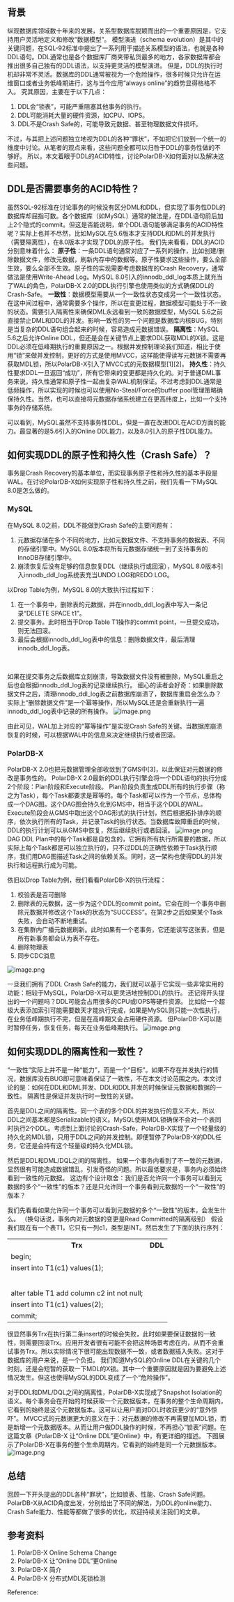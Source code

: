 ## 背景

纵观数据库领域数十年来的发展，关系型数据库脱颖而出的一个重要原因是，它支持用户灵活地定义和修改“数据模型”。
模型演进（schema evolution）是其中的关键问题，在SQL-92标准中提出了一系列用于描述关系模型的语法，也就是各种DDL语句。DDL通常也是各个数据库厂商夹带私货最多的地方，各家数据库都会推出很多自己独有的DDL语法，以支持更灵活的模型演进。
但是，DDL的执行时机却非常不灵活。数据库的DDL通常被视为一个危险操作，很多时候只允许在运维窗口或者业务低峰期进行，这与当今应用“always online”的趋势显得格格不入。
究其原因，主要在于以下几点：

1.  DDL会“锁表”，可能严重阻塞其他事务的执行。
1.  DDL可能消耗大量的硬件资源，如CPU、IOPS。
1.  DDL不是Crash Safe的，可能导致元数据、甚至物理数据文件损坏。

不过，与其把上述问题独立地视为DDL的各种“罪状”，不如把它们放到一个统一的维度中讨论。从笔者的观点来看，这些问题全都可以归咎于DDL的事务性做的不够好。
所以，本文着眼于DDL的ACID特性，讨论PolarDB-X如何面对以及解决这些问题。

## DDL是否需要事务的ACID特性？

虽然SQL-92标准在讨论事务的时候没有区分DML和DDL，但实现了事务性DDL的数据库却屈指可数。各个数据库（如MySQL）通常的做法是，在DDL语句前后加上2个隐式的commit。但这是否能说明，单个DDL语句能够满足事务的ACID特性呢？实际上也并不尽然，比如MySQL在5.6版本才支持DDL和DML的并发执行（需要隔离性），在8.0版本才实现了DDL的原子性。
我们先来看看，DDL的ACID分别意味着什么：
**原子性**：一条DDL语句通常对应了一系列的操作，比如创建/删除数据文件，修改元数据，刷新内存中的数据等。原子性要求这些操作，要么全部生效，要么全部不生效。原子性的实现需要考虑数据库的Crash Recovery，通常做法是使用Write-Ahead Log。MySQL 8.0引入的innodb_ddl_log本质上就充当了WAL的角色，PolarDB-X 2.0的DDL执行引擎也使用类似的方式确保DDL的Crash-Safe。
**一致性**：数据模型需要从一个一致性状态变成另一个一致性状态。在这中间过程中，通常需要多个操作，所以在变更过程，数据模型可能处于不一致的状态。需要引入隔离性来确保DML永远看到一致的数据模型，MySQL 5.6之前直接禁止DML和DDL的并发。影响一致性的另一个问题是数据库内核BUG，特别是当复杂的DDL语句组合起来的时候，容易造成元数据错误。
**隔离性**：MySQL 5.6之后允许Online DDL，但还是会在关键节点上要求DDL获取MDL的X锁。这是DDL必须在低峰期执行的重要原因之一。根据并发控制理论我们知道，相比于使用“锁”来做并发控制，更好的方式是使用MVCC，这样能使得读写元数据不需要再获取MDL锁，所以PolarDB-X引入了MVCC式的元数据模型[1][2]。
**持久性**：持久性要求DDL一旦返回“成功”，所有它带来的变更都是持久化的。对于普通DML事务来说，持久性通常和原子性一起由复杂WAL机制保证。不过考虑到DDL通常是低频操作，所以实现的时候也可以使用No-Steal/Force的buffer pool管理策略确保持久性。当然，也可以直接将元数据存储系统建立在更高纬度上，比如一个支持事务的存储系统。
​

可以看到，MySQL虽然不支持事务性DDL，但是一直在改进DDL在ACID方面的能力。最显著的是5.6引入的Online DDL能力，以及8.0引入的原子性DDL能力。

## 如何实现DDL的原子性和持久性（Crash Safe）？

事务是Crash Recovery的基本单位，而实现事务原子性和持久性的基本手段是WAL。在讨论PolarDB-X如何实现原子性和持久性之前，我们先看一下MySQL 8.0是怎么做的。

### MySQL

在MySQL 8.0之前，DDL不能做到Crash Safe的主要问题有：

1.  元数据存储在多个不同的地方，比如元数据文件、不支持事务的数据表、不同的存储引擎中。MySQL 8.0版本将所有元数据存储统一到了支持事务的InnoDB存储引擎中。
1.  崩溃恢复后没有足够的信息恢复DDL（继续执行或回滚），MySQL 8.0版本引入innodb_ddl_log系统表充当UNDO LOG和REDO LOG。

以Drop Table为例，MySQL 8.0的大致执行过程如下：

1.  在一个事务中，删除表的元数据，并在innodb_ddl_log表中写入一条记录“DELETE SPACE t1”。
1.  提交事务。此时相当于Drop Table T1操作的commit point，一旦提交成功，则无法回滚。
1.  最后会根据innodb_ddl_log表中的信息：删除数据文件，最后清理innodb_ddl_log表。

​

如果在提交事务之后数据库立刻崩溃，导致数据文件没有被删除，MySQL重启之后也会根据innodb_ddl_log表的记录继续执行。
细心的读者会好奇：如果删除数据文件之后，清理innodb_ddl_log表之前数据库崩溃了，数据库重启会怎么办？
实际上“删除数据文件”是一个幂等操作，所以MySQL还是会重新执行一遍innodb_ddl_log表中记录的所有操作。
![image.png](https://intranetproxy.alipay.com/skylark/lark/0/2021/png/100595/1632232402457-26219d04-a07f-4bd3-9ad9-97207717ab91.png#clientId=u6db19c33-cdb6-4&from=paste&height=483&id=uac03dcf9&margin=%5Bobject%20Object%5D&name=image.png&originHeight=966&originWidth=1564&originalType=binary&ratio=1&size=160801&status=done&style=none&taskId=ua3ee0955-e22d-460b-a808-4ac1501aa0e&width=782)
​

由此可见，WAL加上对应的“幂等操作”是实现Crash Safe的关键。当数据库崩溃恢复的时候，可以根据WAL中的信息来决定继续执行或者回滚。

### PolarDB-X

PolarDB-X 2.0也把元数据管理全部收敛到了GMS中[3]，以此保证对元数据的修改是事务性的。
PolarDB-X 2.0最新的DDL执行引擎会将一个DDL语句的执行分成2个阶段：Plan阶段和Execute阶段。
Plan阶段负责生成DDL所有的执行步骤（称之为Task），每个Task都要求是幂等的。每个Task都可以作为一个节点，总体构成一个DAG图。这个DAG图会持久化到GMS中，相当于这个DDL的WAL。
Execute阶段会从GMS中取出这个DAG形式的执行计划，然后根据拓扑排序的顺序，依次执行所有的Task，并记录Task的执行状态。当数据库故障重启的时候，DDL的执行计划可以从GMS中恢复，然后继续执行或者回滚。
![image.png](https://intranetproxy.alipay.com/skylark/lark/0/2021/png/100595/1632303142692-9a53e60c-0a3b-441e-8bb5-76e515da2498.png#clientId=u7fbdd2dd-5b73-4&from=paste&height=480&id=uec125934&margin=%5Bobject%20Object%5D&name=image.png&originHeight=960&originWidth=1580&originalType=binary&ratio=1&size=171362&status=done&style=none&taskId=ua965000e-de6f-457e-aef0-8cf6e303ad1&width=790)
DAG DDL Plan中的每个Task都是自包含的，它拥有所有执行所需要的数据，所以实际上每个Task都是可以独立执行的，只不过DDL的正确性依赖于Task执行顺序，我们用DAG图描述Task之间的依赖关系。同时，这一架构也使得DDL的并发执行和远程执行成为可能。
​

依旧以Drop Table为例，我们看看PolarDB-X的执行流程：

1.  校验表是否可删除
1.  删除表的元数据，这一步为这个DDL的commit point。它会在同一个事务中删除元数据并修改这个Task的状态为“SUCCESS”。在第2步之后如果某个Task失败，会自动不断地重试。
1.  在集群内广播元数据刷新。此时如果有一个老事务，它还能读写这张表，但是所有新事务都会认为表不存在。
1.  删除物理表
1.  同步CDC消息

![image.png](https://intranetproxy.alipay.com/skylark/lark/0/2021/png/100595/1632367388448-9bc691e9-3b47-4d80-b243-0f69a81ce152.png#clientId=u8bcd36ba-c9d3-4&from=paste&height=603&id=u6f7ee733&margin=%5Bobject%20Object%5D&name=image.png&originHeight=1206&originWidth=928&originalType=binary&ratio=1&size=201632&status=done&style=none&taskId=uda6c563b-cd3f-48b4-807b-e28a3c6ce81&width=464)
​

一旦我们拥有了DDL Crash Safe的能力，我们就可以基于它实现一些非常实用的功能：相较于MySQL，PolarDB-X可以更灵活地控制DDL的执行。
还记得开头提出的一个问题吗？DDL可能会占用很多的CPU或IOPS等硬件资源。
比如给一个超级大表添加索引可能需要数天才能执行完成，如果是MySQL则只能一次性执行，在业务低峰期执行不完，但是在高峰期又会占用硬件资源。
但PolarDB-X可以随时暂停任务，恢复任务，每天在业务低峰期执行。
![image.png](https://intranetproxy.alipay.com/skylark/lark/0/2021/png/100595/1632315292372-60d391a1-41be-4a63-a5aa-876cb486e145.png#clientId=u71f4a3b7-5101-4&from=paste&height=384&id=u8157264b&margin=%5Bobject%20Object%5D&name=image.png&originHeight=768&originWidth=994&originalType=binary&ratio=1&size=196682&status=done&style=none&taskId=u4fa85ac4-7b46-4d1a-a34a-d3a1c6a43c0&width=497)

## 如何实现DDL的隔离性和一致性？

“一致性”实际上并不是一种“能力”，而是一个“目标”。如果不存在并发执行的情况，数据库没有BUG即可意味着保证了一致性，不在本文讨论范围之内。本文讨论的是：如何在DDL和DML并发、DDL和DDL并发的时候保证元数据和数据的一致性。
隔离性是保证并发执行时一致性的关键。
​

首先是DDL之间的隔离性。同一个表的多个DDL的并发执行的意义不大，所以DDL之间基本都是Serializable的语义。MySQL使用MDL锁确保不会对一个表同时执行2个DDL。考虑到上面讨论的Crash-Safe，PolarDB-X实现了一个轻量级的持久化的MDL锁，只用于DDL之间的并发控制。即便暂停了PolarDB-X的DDL任务，它还是会持有这个轻量级的持久化MDL锁。
​

然后是DDL和DML/DQL之间的隔离性。
如果一个事务内看到了不一致的元数据，显然很有可能造成数据错乱，引发奇怪的问题。所以最低要求是，事务内必须始终看到一致性的元数据。
这边有个设计取舍：我们是否允许同一个事务可以看到元数据的多个“一致性”的版本？还是只允许同一个事务看到元数据的一个“一致性”的版本？
​

我们先看看如果允许同一个事务可以看到元数据的多个“一致性”的版本，会发生什么。
（换句话说，事务内对元数据的变更是Read Committed的隔离级别）
假设我们现在有一个表T1，它只有一列c1，类型是INT。然后发生了下面的执行序列：

<table>
<tr class="header">
<th>Trx</th>
<th>DDL</th>
</tr>
<tr class="odd">
<td>begin;</td>
<td></td>
</tr>
<tr class="even">
<td>insert into T1(c1) values(1);</td>
<td>​</td>
</tr>
<tr class="odd">
<td></td>
<td></td>
</tr>
<tr class="even">
<td>​</td>
<td></td>
</tr>
<tr class="odd">
<td>alter table T1 add column c2 int not null;</td>
<td></td>
</tr>
<tr class="even">
<td>insert into T1(c1) values(2);</td>
<td></td>
</tr>
<tr class="odd">
<td>commit;</td>
<td></td>
</tr>
</table>

很显然事务Trx在执行第二条insert的时候会失败，此时如果要保证数据的一致性，则需要回滚Trx。应用开发者很有可能不会把这种场景考虑在内，从而不会重试事务Trx。所以实际情况下很可能出现数据不一致，或者数据插入失败。这对于数据库的用户来说，是一个负担。
我们知道MySQL的Online DDL在关键的几个时刻，还是会短暂的获取一下MDL的X锁。其中一个重要原因就是因为要避免上述情况发生。但这也使得MySQL的DDL变成了一个“危险操作”。
​

对于DDL和DML/DQL之间的隔离性，PolarDB-X实现成了Snapshot Isolation的语义。每个事务会在开始的时候获取一个元数据版本，在事务的整个生命周期内，它看到的始终是这个元数据版本。这可以让用户面对DDL时收获更少的“意外惊吓”。
MVCC式的元数据更大的意义在于：对元数据的修改不再需要加MDL锁，而是新增一个元数据版本。从而让用户做DDL操作的时候，不再担心“锁表”问题。在这篇文章《PolarDB-X 让“Online DDL”更Online》中，有更详细的描述。
下图展示了PolarDB-X在事务的整个生命周期内，它看到的始终是同一个元数据版本。
![image.png](https://intranetproxy.alipay.com/skylark/lark/0/2021/png/100595/1632320793643-152fbbf0-1f67-4f9c-a67d-629d8de35717.png#clientId=u7891bbb3-d72a-4&from=paste&height=351&id=ue1cf95ee&margin=%5Bobject%20Object%5D&name=image.png&originHeight=701&originWidth=1500&originalType=binary&ratio=1&size=417303&status=done&style=none&taskId=u6d27170c-b9b2-4919-8eaf-9436963feb7&width=750)

## 总结

回顾一下开头提出的DDL各种“罪状”，比如锁表、性能、Crash Safe问题。
PolarDB-X从ACID角度出发，分别给出了不同的解法，为DDL的online能力、Crash Safe能力、性能等都做了很多的优化，欢迎持续关注我们的文章。

## 参考资料

1.  PolarDB-X Online Schema Change
1.  PolarDB-X 让“Online DDL”更Online
1.  PolarDB-X 简介
1.  PolarDB-X 分布式MDL死锁检测



Reference:

